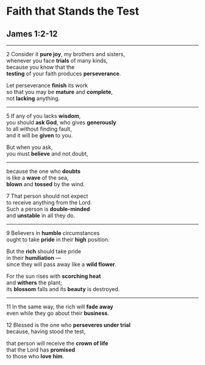 # Faith that Stands the Test
## James 1:2-12

---

2 Consider it **pure joy**, my brothers and sisters, <br/>
whenever you face **trials** of many kinds, <br/>
because you know that the <br/>
**testing** of your faith produces **perseverance**.

Let perseverance **finish** its work <br/>
so that you may be **mature** and **complete**, <br/>
not **lacking** anything.

---

5 If any of you lacks **wisdom**, <br/>
you should **ask God**, who gives **generously** <br/>
to all without finding fault, <br/>
and it will be **given** to you.

But when you ask, <br/>
you must **believe** and not doubt,

---

because the one who **doubts** <br/>
is like a **wave** of the sea, <br/>
**blown** and **tossed** by the wind.

7 That person should not expect <br/>
to receive anything from the Lord. <br/>
Such a person is **double-minded** <br/>
and **unstable** in all they do.

---

9 Believers in **humble** circumstances <br/>
ought to take **pride** in their **high** position.

But the **rich** should take pride <br/>
in their **humiliation** —  <br/>
since they will pass away like a **wild flower**.

For the sun rises with **scorching heat** <br/>
and **withers** the plant; <br/>
its **blossom** falls and its **beauty** is destroyed.

---

11 In the same way, the rich will **fade away** <br/>
even while they go about their **business**.

12 Blessed is the one who **perseveres under trial** <br/>
because, having stood the test,

that person will receive the **crown of life** <br/>
that the Lord has **promised** <br/>
to those who **love him**.